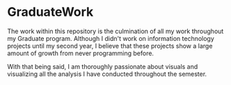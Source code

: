# GraduateWork

The work within this repository is the culmination of all my work throughout my Graduate program.
Although I didn't work on information technology projects until my second year, I believe 
that these projects show a large amount of growth from never programming before.

With that being said, I am thoroughly passionate about visuals and visualizing 
all the analysis I have conducted throughout the semester.
